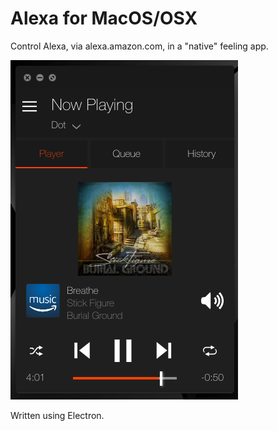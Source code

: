 # Alexa for MacOS/OSX
Control Alexa, via alexa.amazon.com, in a "native" feeling app.

![Screenshot](screenshot.png)



Written using Electron.


